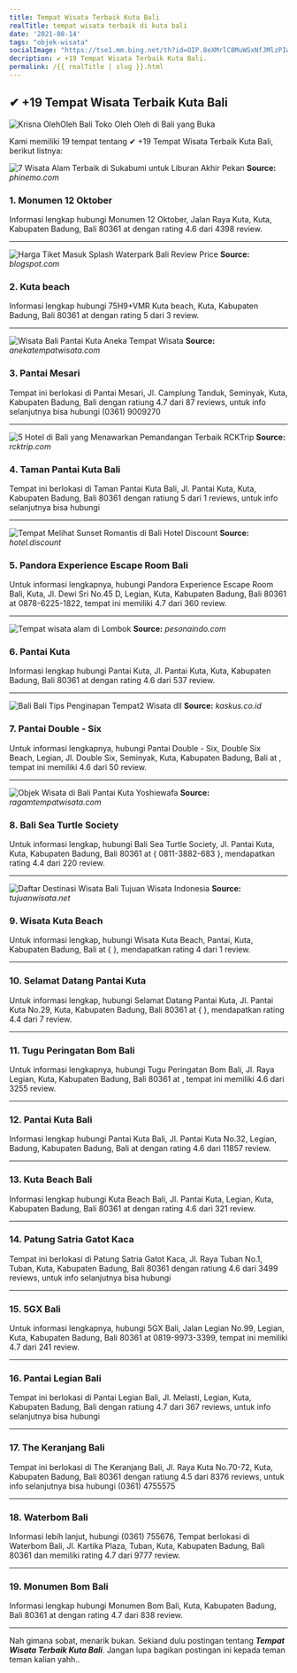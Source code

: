 ```yaml
---
title: Tempat Wisata Terbaik Kuta Bali
realTitle: tempat wisata terbaik di kuta bali
date: '2021-08-14'
tags: "objek-wisata"
socialImage: "https://tse1.mm.bing.net/th?id=OIP.8eXMrlC8MuWSxNfJMlzPIwHaDg&amp;pid=15.1"
decription: ✔ +19 Tempat Wisata Terbaik Kuta Bali.
permalink: /{{ realTitle | slug }}.html
---
```


## ✔ +19 Tempat Wisata Terbaik Kuta Bali

![Krisna OlehOleh Bali  Toko Oleh Oleh di Bali yang Buka ](https://natantransport.com/wp-content/uploads/2019/05/1krisna5singaraja-krisnabali-co-id.jpg)



Kami memiliki 19 tempat tentang ✔ +19 Tempat Wisata Terbaik Kuta Bali, berikut listnya:



![7 Wisata Alam Terbaik di Sukabumi untuk Liburan Akhir Pekan](https://tse4.mm.bing.net/th?id=OIP._tz347TC-UIjB0OxGbBYSgHaEK&amp;pid=15.1)
**Source:** _phinemo.com_


### 1. Monumen 12 Oktober



Informasi lengkap hubungi Monumen 12 Oktober, Jalan Raya Kuta, Kuta, Kabupaten Badung, Bali 80361 at  dengan rating 4.6 dari 4398 review.

---


![Harga Tiket Masuk Splash Waterpark Bali  Review  Price ](https://tse3.mm.bing.net/th?id=OIP.OPpcwqtkSo-LVJtJoEoXzQHaD4&amp;pid=15.1)
**Source:** _blogspot.com_


### 2. Kuta beach



Informasi lengkap hubungi 75H9+VMR Kuta beach, Kuta, Kabupaten Badung, Bali 80361 at  dengan rating 5 dari 3 review.

---


![Wisata Bali  Pantai Kuta  Aneka Tempat Wisata](https://tse1.mm.bing.net/th?id=OIP.f_srcAA2xjvk0u6gdZKlVwHaFj&amp;pid=15.1)
**Source:** _anekatempatwisata.com_


### 3. Pantai Mesari



Tempat ini berlokasi di Pantai Mesari, Jl. Camplung Tanduk, Seminyak, Kuta, Kabupaten Badung, Bali dengan ratiung 4.7 dari 87 reviews, untuk info selanjutnya bisa hubungi (0361) 9009270

---


![5 Hotel di Bali yang Menawarkan Pemandangan Terbaik  RCKTrip](https://tse2.mm.bing.net/th?id=OIP.XU5KBYFR2IwnfVq-zY5bwgHaFO&amp;pid=15.1)
**Source:** _rcktrip.com_


### 4. Taman Pantai Kuta Bali



Tempat ini berlokasi di Taman Pantai Kuta Bali, Jl. Pantai Kuta, Kuta, Kabupaten Badung, Bali 80361 dengan ratiung 5 dari 1 reviews, untuk info selanjutnya bisa hubungi 

---


![Tempat Melihat Sunset Romantis di Bali  Hotel Discount](https://tse2.mm.bing.net/th?id=OIP.WrPJoxfQpKy4WX92NmAKZgHaE8&amp;pid=15.1)
**Source:** _hotel.discount_


### 5. Pandora Experience Escape Room Bali



Untuk informasi lengkapnya, hubungi Pandora Experience Escape Room Bali, Kuta, Jl. Dewi Sri No.45 D, Legian, Kuta, Kabupaten Badung, Bali 80361 at 0878-6225-1822, tempat ini memiliki 4.7 dari 360 review.

---


![Tempat wisata alam di Lombok](https://tse1.mm.bing.net/th?id=OIP.U9nc7YrlcaCfvm1A4ktIEQHaFN&amp;pid=15.1)
**Source:** _pesonaindo.com_


### 6. Pantai Kuta



Informasi lengkap hubungi Pantai Kuta, Jl. Pantai Kuta, Kuta, Kabupaten Badung, Bali 80361 at  dengan rating 4.6 dari 537 review.

---


![Bali Bali Tips Penginapan Tempat2 Wisata dll ](https://tse4.mm.bing.net/th?id=OIP.xLpIPO06du7H1WqUwZky3QAAAA&amp;pid=15.1)
**Source:** _kaskus.co.id_


### 7. Pantai Double - Six



Untuk informasi lengkapnya, hubungi Pantai Double - Six, Double Six Beach, Legian, Jl. Double Six, Seminyak, Kuta, Kabupaten Badung, Bali at , tempat ini memiliki 4.6 dari 50 review.

---


![Objek Wisata di Bali Pantai Kuta  Yoshiewafa](https://tse3.mm.bing.net/th?id=OIP.PKy6yF9oh2obmeOw3ARaGQHaEw&amp;pid=15.1)
**Source:** _ragamtempatwisata.com_


### 8. Bali Sea Turtle Society



Untuk informasi lengkap, hubungi Bali Sea Turtle Society, Jl. Pantai Kuta, Kuta, Kabupaten Badung, Bali 80361 at { 0811-3882-683 }, mendapatkan rating 4.4 dari 220 review.

---


![Daftar Destinasi Wisata Bali  Tujuan Wisata Indonesia](https://tse3.mm.bing.net/th?id=OIP.hczUZeZktkfzoaDa4QiMHQHaD4&amp;pid=15.1)
**Source:** _tujuanwisata.net_


### 9. Wisata Kuta Beach



Untuk informasi lengkap, hubungi Wisata Kuta Beach, Pantai, Kuta, Kabupaten Badung, Bali at {  }, mendapatkan rating 4 dari 1 review.

---


### 10. Selamat Datang Pantai Kuta



Untuk informasi lengkap, hubungi Selamat Datang Pantai Kuta, Jl. Pantai Kuta No.29, Kuta, Kabupaten Badung, Bali 80361 at {  }, mendapatkan rating 4.4 dari 7 review.

---


### 11. Tugu Peringatan Bom Bali



Untuk informasi lengkapnya, hubungi Tugu Peringatan Bom Bali, Jl. Raya Legian, Kuta, Kabupaten Badung, Bali 80361 at , tempat ini memiliki 4.6 dari 3255 review.

---


### 12. Pantai Kuta Bali



Informasi lengkap hubungi Pantai Kuta Bali, Jl. Pantai Kuta No.32, Legian, Badung, Kabupaten Badung, Bali at  dengan rating 4.6 dari 11857 review.

---


### 13. Kuta Beach Bali



Informasi lengkap hubungi Kuta Beach Bali, Jl. Pantai Kuta, Legian, Kuta, Kabupaten Badung, Bali 80361 at  dengan rating 4.6 dari 321 review.

---


### 14. Patung Satria Gatot Kaca



Tempat ini berlokasi di Patung Satria Gatot Kaca, Jl. Raya Tuban No.1, Tuban, Kuta, Kabupaten Badung, Bali 80361 dengan ratiung 4.6 dari 3499 reviews, untuk info selanjutnya bisa hubungi 

---


### 15. 5GX Bali



Untuk informasi lengkapnya, hubungi 5GX Bali, Jalan Legian No.99, Legian, Kuta, Kabupaten Badung, Bali 80361 at 0819-9973-3399, tempat ini memiliki 4.7 dari 241 review.

---


### 16. Pantai Legian Bali



Tempat ini berlokasi di Pantai Legian Bali, Jl. Melasti, Legian, Kuta, Kabupaten Badung, Bali dengan ratiung 4.7 dari 367 reviews, untuk info selanjutnya bisa hubungi 

---


### 17. The Keranjang Bali



Tempat ini berlokasi di The Keranjang Bali, Jl. Raya Kuta No.70-72, Kuta, Kabupaten Badung, Bali 80361 dengan ratiung 4.5 dari 8376 reviews, untuk info selanjutnya bisa hubungi (0361) 4755575

---


### 18. Waterbom Bali



Informasi lebih lanjut, hubungi (0361) 755676, Tempat berlokasi di Waterbom Bali, Jl. Kartika Plaza, Tuban, Kuta, Kabupaten Badung, Bali 80361 dan memiliki rating 4.7 dari 9777 review.

---


### 19. Monumen Bom Bali



Informasi lengkap hubungi Monumen Bom Bali, Kuta, Kabupaten Badung, Bali 80361 at  dengan rating 4.7 dari 838 review.

---









Nah gimana sobat, menarik bukan. Sekiand dulu postingan tentang ***Tempat Wisata Terbaik Kuta Bali***. Jangan lupa bagikan postingan ini kepada teman teman kalian yahh..
